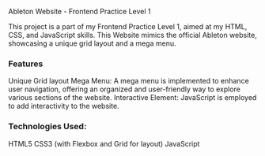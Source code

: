 Ableton Website - Frontend Practice Level 1

This project is a part of my Frontend Practice Level 1, aimed at my HTML, CSS, and JavaScript skills. This Website mimics the official Ableton website, showcasing a unique grid layout and a mega menu.

<h3>Features</h3>
Unique Grid layout
Mega Menu: A mega menu is implemented to enhance user navigation, offering an organized and user-friendly way to explore various sections of the website.
Interactive Element: JavaScript is employed to add interactivity to the website.

<h3>Technologies Used:</h3>
HTML5
CSS3 (with Flexbox and Grid for layout)
JavaScript
